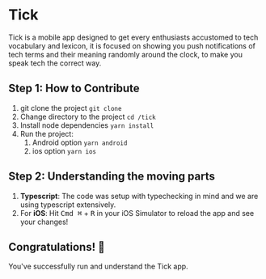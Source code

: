 # Tick

Tick is a mobile app designed to get every enthusiasts accustomed to tech vocabulary and lexicon, it is focused on showing you push notifications of tech terms and their meaning randomly around the clock, to make you speak tech the correct way.

## Step 1: How to Contribute

1. git clone the project `git clone `
2. Change directory to the project `cd /tick`
3. Install node dependencies `yarn install`
4. Run the project:
   1. Android option `yarn android`
   2. ios option `yarn ios`

## Step 2: Understanding the moving parts

1.  **Typescript**: The code was setup with typechecking in mind and we are using typescript extensively.
2.  For **iOS**: Hit <kbd>Cmd ⌘</kbd> + <kbd>R</kbd> in your iOS Simulator to reload the app and see your changes!

## Congratulations! :tada:

You've successfully run and understand the Tick app.
